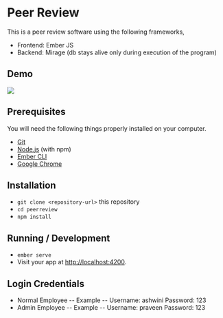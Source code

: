 # Peer Review

This is a peer review software using the following frameworks,

* Frontend: Ember JS
* Backend: Mirage (db stays alive only during execution of the program)

## Demo
![](peerreview.gif)


## Prerequisites

You will need the following things properly installed on your computer.

* [Git](https://git-scm.com/)
* [Node.js](https://nodejs.org/) (with npm)
* [Ember CLI](https://ember-cli.com/)
* [Google Chrome](https://google.com/chrome/)

## Installation

* `git clone <repository-url>` this repository
* `cd peerreview`
* `npm install`

## Running / Development

* `ember serve`
* Visit your app at [http://localhost:4200](http://localhost:4200).

## Login Credentials

* Normal Employee -- Example -- Username: ashwini Password: 123
* Admin Employee  -- Example -- Username: praveen Password: 123